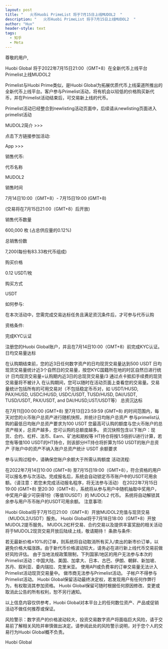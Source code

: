 ```yaml
---
layout: post
title: "   火币Huobi PrimeList 将于7月15日上线MUDOL2  "
description: "   火币Huobi PrimeList 将于7月15日上线MUDOL2  "
author: "Hux"
header-style: text
tags:
  - 知乎
  - Meta
---
```


尊敬的用户,

Huobi Global 将于2022年7月15日21:00（GMT+8）在全新代币上线平台Primelist上线MUDOL2

Primelist与Huobi Prime类似，是Huobi Global为拓展优质代币上线渠道所推出的全新代币上线平台。客户参与Primelist活动，将有机会以较低的价格购买新代币，并在Primelist活动结束后，可交易新上线的代币。

 

Primelist活动已经整合到newlisting活动页面中，后续请从newlisting页面进入primelist活动

MUDOL2简介 >>>

点击下方链接参加活动:

App >>>

 

销售代币:

代币名称

MUDOL2

销售时间

7月14日10:00（GMT+8）- 7月15日19:00 (GMT+8)

(交易将在7月15日21:00（GMT+8）后开放)

销售代币数量

600,000 枚 (占总供应量的0.12%)

总销售份数

7,200(每份有83.33枚代币组成)

购买价格

0.12 USDT/枚

购买方式

USDT

 

如何参与:

在本次活动中，您需完成交易达标任务且满足资沉条件后，才可参与代币认购

 

资格条件:

完成KYC认证

注册您的Huobi Global账户，并且在7月14日10:00（GMT+8）前完成KYC认证。
日均交易量达标

在认购期结束前，您的近3日任何数字资产的日均现货交易量达到500 USDT
日均现货交易量统计近3个自然日的交易量，按您KYC国籍所在地的时区自然日进行统计
日均现货交易量=认购期内近3日的总现货交易量/3
通过点卡抵扣手续费的现货交易量将不被计入
在认购期间，您可以随时在活动页面上查看您的交易量。交易量统计包括所有的可用交易对（不包括稳定币币对，如 USDT/HUSD, PAX/HUSD, USDC/HUSD, USDC/USDT, TUSD/HUSD, DAI/USDT, TUSD/USDT, PAX/USDT, and DAI/HUSD,UST/USDT等）
总资沉达标

在7月11日00:00:00 (GMT+8) 至7月13日23:59:59 (GMT+8) 的时间范围内，每天对您的火币账户总资产进行随机快照，并统计日均账户总资产
参与primelist认购的最低日均账户总资产要求为100 USDT
您最高可认购的额度与您火币账户的总资产相关，总资产越多，您可认购的总额度越多。
资沉快照包含以下账户：现货、合约、杠杆、法币、Earn、矿池和期权等
HT持仓将按1.5倍折U进行计算，若您有等值100 USDT的HT持仓，则该部分HT持仓将折算为150 USDT的账户总资产
子账户中的资产不纳入账户总资产统计
USDT 余额要求

参与认购过程中，请确保您账户余额大于所需认购额度
活动流程:

在2022年7月14日10:00 (GMT+8) 至7月15日19:00（GMT+8），符合资格的用户可以报名参与次活动。完成报名后，系统会自动锁定币币账户中的USDT可用余额。（请注意：若您未完成活动报名程序，将无法参与活动）
在2022年7月15日19:00 (GMT+8) 至20:30（GMT+8），系统将从参与用户中随机抽取中奖用户，中奖用户最少可获得1份（等值10USDT）的 MUDOL2 代币。
系统将自动解锁其余参与用户币币账户的USDT可用余额。
注意事项:

Huobi Global将于7月15日21:00（GMT+8）开放MUDOL2充值与现货交易（MUDOL2/USDT）服务。
Huobi Global将于7月18日18:00（GMT+8）开放MUDOL2提币服务。
MUDOL2杠杆交易、合约交易以及提供丰富奖励的相关活动将于MUDOL2现货交易开放后陆续上线，敬请期待！
条款与条件:

若无最新价格±10%的订单，则系统将自动取消所有买入/卖出的新市价订单，以避免价格大幅涨跌。由于新代币价格波动较大，请务必在进行新上线代币交易前做好风险评估。
由于当地法规政策限制，下列国家/地区的用户无法参与本次的Primelist活动：中国大陆、美国、加拿大、日本、古巴、伊朗、朝鲜、新加坡、苏丹、叙利亚、委内瑞拉、克里米亚。
使用API或负费率的订单交易量无法计入Primelist活动现货交易量中。
做市商无法参与Primelist活动。
子帐户不得参与Primelist活动。
Huobi Global保留活动最终决定权，若发现用户有任何作弊行为，有权取消其参加资格。
Huobi Global保留可随时根据任何原因修改、变更或取消此公告的所有权利，恕不另行通知。
 

以上信息内容仅供参考，Huobi Global对本平台上的任何数位资产、产品或促销活动不做任何推荐或保证。

风险警示：数字资产的价格波动较大，投资交易数字资产将面临巨大风险，请于交易前了解相关风险并审慎做出决定。请参阅此处的风险警示说明，对于您个人的交易行为Huobi Global概不负责。

 

Huobi Global
